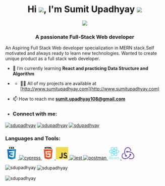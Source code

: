 <h1 align="center">Hi <img src="https://i.pinimg.com/originals/b9/37/12/b9371273ae94a946e92074d1b9696680.gif" width="55"/>, I'm Sumit Upadhyay <img src="https://camo.githubusercontent.com/d3359cb00ab0b5ed8f2e1fe3fceb4fbaf3b614340f8c0db99c17b9f50b351770/68747470733a2f2f656d6f6a69732e736c61636b6d6f6a69732e636f6d2f656d6f6a69732f696d616765732f313533313834393433302f343234362f626c6f622d73756e676c61737365732e6769663f31353331383439343330" width="35"/></h1>  
<p align="center">
<img   src="https://camo.githubusercontent.com/0d300eb68d44205d2c890598c5b6feef1e949836b4db3ff2e99734bc3c9e8de5/68747470733a2f2f6d65646961322e67697068792e636f6d2f6d656469612f7167515567674143335066763638377150432f67697068792e6769663f6369643d65636630356534376371387a7131386e786562706f357432723164676e6d796464696264713935337264373476327862267269643d67697068792e6769662663743d67" "/>
</p>

<h3 align="center">A passionate Full-Stack Web developer</h3>  
<p>An Aspiring Full Stack Web developer specialization in MERN stack.Self motivated and always ready to learn new technologies. Wanted to create unique product as a full stack web developer.</p>
  
- 🔭 I’m currently learning **React and practicing Data Structure and Algorithm**   
- - 👨‍💻 All of my projects are available at [http://www.sumitupadhyay.com](http://www.sumitupadhyay.com)  
  
- 📫 How to reach me **sumit.upadhyay108@gmail.com**
- <h3 align="left">Connect with me:</h3>   
<p align="left">  
<a href="https://twitter.com/sdupadhyay" target="blank"><img align="center" src="https://raw.githubusercontent.com/rahuldkjain/github-profile-readme-generator/master/src/images/icons/Social/twitter.svg" alt="sdupadhyay" height="30" width="40" /></a>  
<a href="https://linkedin.com/in/sdupadhyay" target="blank"><img align="center" src="https://raw.githubusercontent.com/rahuldkjain/github-profile-readme-generator/master/src/images/icons/Social/linked-in-alt.svg" alt="sdupadhyay" height="30" width="40" /></a>  
<a href="https://codesandbox.com/sdupadhyay" target="blank"><img align="center" src="https://raw.githubusercontent.com/rahuldkjain/github-profile-readme-generator/master/src/images/icons/Social/codesandbox.svg" alt="sdupadhyay" height="30" width="40" /></a>  
</p>
<h3 align="left">Languages and Tools:</h3>  
<p align="left"> <a href="https://www.w3schools.com/css/" target="_blank" rel="noreferrer"> <img src="https://raw.githubusercontent.com/devicons/devicon/master/icons/css3/css3-original-wordmark.svg" alt="css3" width="40" height="40"/> </a> <a href="https://www.cypress.io" target="_blank" rel="noreferrer"> <img src="https://raw.githubusercontent.com/simple-icons/simple-icons/6e46ec1fc23b60c8fd0d2f2ff46db82e16dbd75f/icons/cypress.svg" alt="cypress" width="40" height="40"/> </a> <a href="https://www.w3.org/html/" target="_blank" rel="noreferrer"> <img src="https://raw.githubusercontent.com/devicons/devicon/master/icons/html5/html5-original-wordmark.svg" alt="html5" width="40" height="40"/> </a> <a href="https://developer.mozilla.org/en-US/docs/Web/JavaScript" target="_blank" rel="noreferrer"> <img src="https://raw.githubusercontent.com/devicons/devicon/master/icons/javascript/javascript-original.svg" alt="javascript" width="40" height="40"/> </a> <a href="https://jestjs.io" target="_blank" rel="noreferrer"> <img src="https://www.vectorlogo.zone/logos/jestjsio/jestjsio-icon.svg" alt="jest" width="40" height="40"/> </a> <a href="https://postman.com" target="_blank" rel="noreferrer"> <img src="https://www.vectorlogo.zone/logos/getpostman/getpostman-icon.svg" alt="postman" width="40" height="40"/> </a> <a href="https://reactjs.org/" target="_blank" rel="noreferrer"> <img src="https://raw.githubusercontent.com/devicons/devicon/master/icons/react/react-original-wordmark.svg" alt="react" width="40" height="40"/> </a> <a href="https://redux.js.org" target="_blank" rel="noreferrer"> <img src="https://raw.githubusercontent.com/devicons/devicon/master/icons/redux/redux-original.svg" alt="redux" width="40" height="40"/> </a> </p>  
  
<p><img align="left" src="https://github-readme-stats.vercel.app/api/top-langs?username=sdupadhyay&show_icons=true&locale=en&layout=compact" alt="sdupadhyay" /></p>  
  
<p>&nbsp;<img align="center" src="https://github-readme-stats.vercel.app/api?username=sdupadhyay&show_icons=true&locale=en" alt="sdupadhyay" /></p>  
  
<p><img align="center" src="https://github-readme-streak-stats.herokuapp.com/?user=sdupadhyay&" alt="sdupadhyay" /></p>
